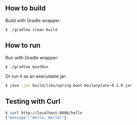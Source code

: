 
## How to build

Build with Gradle wrapper:

```sh
$ ./gradlew clean build
```

## How to run

Run with Gradle wrapper:

```sh
$ ./gradlew bootRun
```

Or run it as an executable jar:

```sh
$ java -jar build/libs/spring-boot-boilerplate-0.1.0.jar
```

## Testing with Curl

```sh
$ curl http://localhost:8080/hello
{"message":"Hello, World!"}
```
